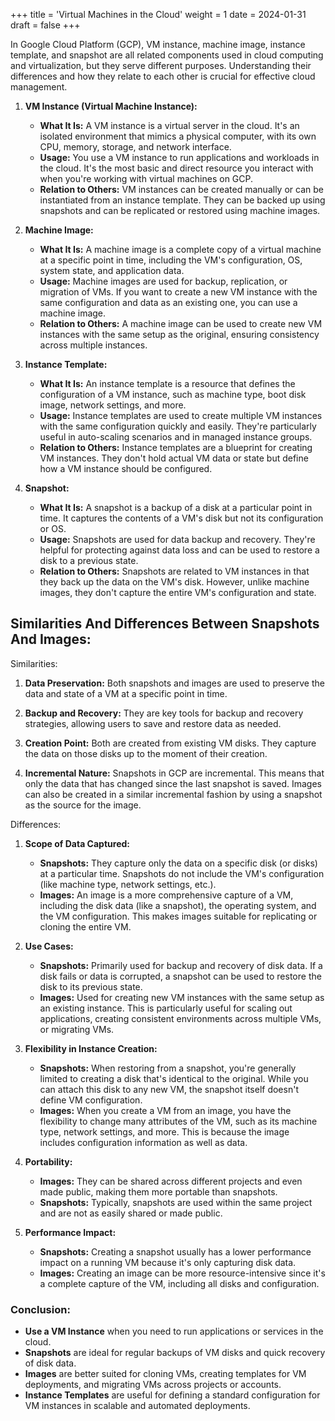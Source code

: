 +++
title = 'Virtual Machines in the Cloud'
weight = 1
date = 2024-01-31
draft = false
+++

In Google Cloud Platform (GCP), VM instance, machine image, instance template, and snapshot are all related components used in cloud computing and virtualization, but they serve different purposes. Understanding their differences and how they relate to each other is crucial for effective cloud management. 

1. **VM Instance (Virtual Machine Instance):**
   - **What It Is:** A VM instance is a virtual server in the cloud. It's an isolated environment that mimics a physical computer, with its own CPU, memory, storage, and network interface. 
   - **Usage:** You use a VM instance to run applications and workloads in the cloud. It's the most basic and direct resource you interact with when you're working with virtual machines on GCP.
   - **Relation to Others:** VM instances can be created manually or can be instantiated from an instance template. They can be backed up using snapshots and can be replicated or restored using machine images.

2. **Machine Image:**
   - **What It Is:** A machine image is a complete copy of a virtual machine at a specific point in time, including the VM's configuration, OS, system state, and application data.
   - **Usage:** Machine images are used for backup, replication, or migration of VMs. If you want to create a new VM instance with the same configuration and data as an existing one, you can use a machine image.
   - **Relation to Others:** A machine image can be used to create new VM instances with the same setup as the original, ensuring consistency across multiple instances.

3. **Instance Template:**
   - **What It Is:** An instance template is a resource that defines the configuration of a VM instance, such as machine type, boot disk image, network settings, and more.
   - **Usage:** Instance templates are used to create multiple VM instances with the same configuration quickly and easily. They're particularly useful in auto-scaling scenarios and in managed instance groups.
   - **Relation to Others:** Instance templates are a blueprint for creating VM instances. They don't hold actual VM data or state but define how a VM instance should be configured.

4. **Snapshot:**
   - **What It Is:** A snapshot is a backup of a disk at a particular point in time. It captures the contents of a VM's disk but not its configuration or OS.
   - **Usage:** Snapshots are used for data backup and recovery. They're helpful for protecting against data loss and can be used to restore a disk to a previous state.
   - **Relation to Others:** Snapshots are related to VM instances in that they back up the data on the VM's disk. However, unlike machine images, they don't capture the entire VM's configuration and state.

## Similarities And Differences Between Snapshots And Images:

Similarities:

1. **Data Preservation:** Both snapshots and images are used to preserve the data and state of a VM at a specific point in time.

2. **Backup and Recovery:** They are key tools for backup and recovery strategies, allowing users to save and restore data as needed.

3. **Creation Point:** Both are created from existing VM disks. They capture the data on those disks up to the moment of their creation.

4. **Incremental Nature:** Snapshots in GCP are incremental. This means that only the data that has changed since the last snapshot is saved. Images can also be created in a similar incremental fashion by using a snapshot as the source for the image.

Differences:

1. **Scope of Data Captured:**
   - **Snapshots:** They capture only the data on a specific disk (or disks) at a particular time. Snapshots do not include the VM's configuration (like machine type, network settings, etc.).
   - **Images:** An image is a more comprehensive capture of a VM, including the disk data (like a snapshot), the operating system, and the VM configuration. This makes images suitable for replicating or cloning the entire VM.

2. **Use Cases:**
   - **Snapshots:** Primarily used for backup and recovery of disk data. If a disk fails or data is corrupted, a snapshot can be used to restore the disk to its previous state.
   - **Images:** Used for creating new VM instances with the same setup as an existing instance. This is particularly useful for scaling out applications, creating consistent environments across multiple VMs, or migrating VMs.

3. **Flexibility in Instance Creation:**
   - **Snapshots:** When restoring from a snapshot, you're generally limited to creating a disk that's identical to the original. While you can attach this disk to any new VM, the snapshot itself doesn't define VM configuration.
   - **Images:** When you create a VM from an image, you have the flexibility to change many attributes of the VM, such as its machine type, network settings, and more. This is because the image includes configuration information as well as data.

4. **Portability:**
   - **Images:** They can be shared across different projects and even made public, making them more portable than snapshots.
   - **Snapshots:** Typically, snapshots are used within the same project and are not as easily shared or made public.

5. **Performance Impact:**
   - **Snapshots:** Creating a snapshot usually has a lower performance impact on a running VM because it's only capturing disk data.
   - **Images:** Creating an image can be more resource-intensive since it's a complete capture of the VM, including all disks and configuration.

### Conclusion:

- **Use a VM Instance** when you need to run applications or services in the cloud.
- **Snapshots** are ideal for regular backups of VM disks and quick recovery of disk data.
- **Images** are better suited for cloning VMs, creating templates for VM deployments, and migrating VMs across projects or accounts.
- **Instance Templates** are useful for defining a standard configuration for VM instances in scalable and automated deployments.
